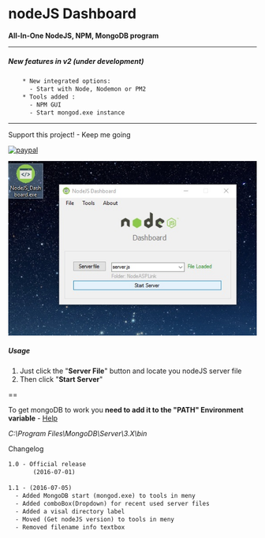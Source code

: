 # nodeJS Dashboard

<b>All-In-One NodeJS, NPM, MongoDB program</b>

---

##### New features in v2 (under development)
        * New integrated options:
          - Start with Node, Nodemon or PM2 
        * Tools added :
          - NPM GUI
          - Start mongod.exe instance 
---
   
Support this project! - Keep me going

[![paypal](https://www.paypalobjects.com/en_US/i/btn/btn_donateCC_LG.gif)](https://www.paypal.com/cgi-bin/webscr?cmd=_s-xclick&hosted_button_id=LFMQEBTS2VH4U)







![Alt text](https://github.com/aCo0o/nodeJS_Dashboard/blob/master/ui1.1.jpg?raw=true "nodeJS Dashboard")





##### Usage

1. Just click the "**Server File**" button and locate you nodeJS server file
2. Then click "**Start Server**"




==

To get mongoDB to work you **need to add it to the "PATH" Environment variable** - [Help](http://www.acemyskills.com/install-configure-and-start-mongodb-in-windows/)

_C:\Program Files\MongoDB\Server\3.X\bin_






Changelog



    1.0 - Official release
           (2016-07-01) 
    
    1.1 - (2016-07-05)
      - Added MongoDB start (mongod.exe) to tools in meny
      - Added comboBox(Dropdown) for recent used server files
      - Added a visal directory label 
      - Moved (Get nodeJS version) to tools in meny
      - Removed filename info textbox
      


